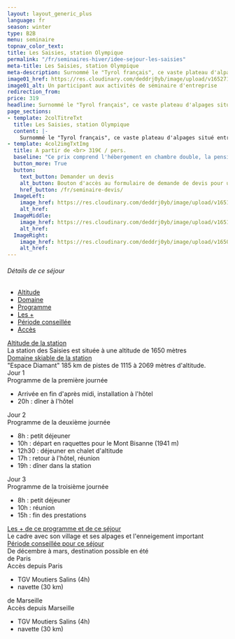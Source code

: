```yaml
---
layout: layout_generic_plus
language: fr
season: winter
type: B2B
menu: seminaire
topnav_color_text: 
title: Les Saisies, station Olympique
permalink: "/fr/seminaires-hiver/idee-sejour-les-saisies"
meta-title: Les Saisies, station Olympique
meta-description: Surnommé le "Tyrol français", ce vaste plateau d'alpages situé entre Beaufortain et Val d'Arly offre une vue imprenable sur le Mont Blanc... Village réputé pour son domaine nordique (épreuves des JO de 1992), son domaine alpin demeure très vaste et très bien équipé, en témoigne son champion olympique Franck PICCARD médaillé à Calgary (1988) puis à Albertville (1992).
image01_href: https://res.cloudinary.com/deddrj0yb/image/upload/v1652714123/website/Seminaires/hiver/IMG_3941.jpg
image01_alt: Un participant aux activités de séminaire d'entreprise
redirection_from:
price: 319
headline: Surnommé le "Tyrol français", ce vaste plateau d'alpages situé entre Beaufortain et Val d'Arly offre une vue imprenable sur le Mont Blanc...
page_sections:
- template: 2colTitreTxt
  title: Les Saisies, station Olympique
  content: |-
    Surnommé le "Tyrol français", ce vaste plateau d'alpages situé entre Beaufortain et Val d'Arly offre une vue imprenable sur le Mont Blanc… Village réputé pour son domaine nordique (épreuves des JO de 1992), son domaine alpin demeure très vaste et très bien équipé, en témoigne son champion olympique Franck PICCARD médaillé à Calgary (1988) puis à Albertville (1992).
- template: 4col2imgTxtImg
  title: A partir de <br> 319€ / pers.
  baseline: "Ce prix comprend l'hébergement en chambre double, la pension complète, les prestations séminaire avec pause, vidéoprojecteur et location de salle, la taxe de séjour."
  button_more: True
  button:
    text_button: Demander un devis
    alt_button: Bouton d'accès au formulaire de demande de devis pour un séminaire d'entreprise
    href_button: /fr/seminaire-devis/
  ImageLeft:
    image_href: https://res.cloudinary.com/deddrj0yb/image/upload/v1651074003/website/Seminaires/hiver/jasmina-rojko-6dbxzjbUWUM-unsplash.jpg
    alt_href:
  ImageMiddle:
    image_href: https://res.cloudinary.com/deddrj0yb/image/upload/v1651071398/website/winter/sandra-grunewald-iLh4RcF1VVQ-unsplash.jpg
    alt_href:
  ImageRight:
    image_href: https://res.cloudinary.com/deddrj0yb/image/upload/v1650978969/website/resorts/Les%20Saisies%20hauteluce/mr-xerty-yP__MNZqmqU-unsplash.jpg
    alt_href:
---
```


<!-- start section -->
<section class="big-section bg-light-gray border-top border-color-medium-gray wow animate__fadeIn">
    <div class="container">
        <div class="row justify-content-center">
            <div class="col-md-12 text-center margin-six-bottom">
                <h6 class="alt-font text-extra-dark-gray font-weight-500">Détails de ce séjour</h6>
            </div>
        </div>
        <div class="row justify-content-center">
            <div class="col-12 col-lg-10 tab-style-05">
                <div class="tab-box">
                    <!-- start tab navigation -->
                    <ul class="nav nav-tabs margin-7-rem-bottom md-margin-5-rem-bottom xs-margin-15px-lr align-items-center justify-content-center font-weight-500 text-uppercase">
                        <li class="nav-item alt-font"><a class="nav-link" href="#tab-nine1" data-bs-toggle="tab">Altitude</a></li>
                        <li class="nav-item alt-font"><a class="nav-link" href="#tab-nine2" data-bs-toggle="tab">Domaine</a></li>
                        <li class="nav-item alt-font"><a class="nav-link active" href="#tab-nine3" data-bs-toggle="tab">Programme</a></li>
                        <li class="nav-item alt-font"><a class="nav-link" href="#tab-nine4" data-bs-toggle="tab">Les +</a></li>
                        <li class="nav-item alt-font"><a class="nav-link" href="#tab-nine5" data-bs-toggle="tab">Période conseillée</a></li>
                        <li class="nav-item alt-font"><a class="nav-link" href="#tab-nine6" data-bs-toggle="tab">Accès</a></li>
                    </ul>
                    <!-- end tab navigation -->
                </div>
                <div class="tab-content">
                    <!-- start tab content -->
                    <div class="tab-pane med-text fade in" id="tab-nine1">
                        <div class="panel-group accordion-event accordion-style-04" id="accordion1" data-active-icon="icon-feather-minus" data-inactive-icon="icon-feather-plus">
                            <!-- start accordion item -->
                            <div class="panel border-color-black-transparent">
                                <div class="panel-heading">
                                    <span class="panel-body-no-marg-fullwidth"></span>
                                    <a class="accordion-toggle" data-bs-parent="#accordion1" href="#accordion-style-4-1">
                                        <div class="panel-title">
                                            <span class="text-extra-dark-gray d-inline-block font-weight-500 h4">Altitude de la station</span>
                                        </div>
                                    </a>                                    
                                </div>
                                <div id="accordion-style-4-1" class="panel-collapse " data-bs-parent="#accordion1">
                                    <div class="panel-body-no-marg-fullwidth">La station des Saisies est située à une altitude de 1650 mètres</div>
                                </div>
                            </div>
                            <!-- end accordion item -->
                        </div>
                    </div>
                    <!-- end tab content -->
                    <!-- start tab content -->
                    <div class="tab-pane fade in" id="tab-nine2">
                        <div class="panel-group accordion-event accordion-style-04" id="accordion2" data-active-icon="icon-feather-minus" data-inactive-icon="icon-feather-plus">
                            <!-- start accordion item -->
                            <div class="panel border-color-black-transparent">
                                <div class="panel-heading">
                                    <span class="panel-body-no-marg-fullwidth h4 "></span>
                                        <a class="accordion-toggle"  data-bs-parent="#accordion2" href="#accordion-style-4-1">
                                            <div class="panel-title">
                                                <span class="text-extra-dark-gray d-inline-block font-weight-500 h4">Domaine skiable de la station</span>
                                            </div>
                                        </a>
                                    </div>
                                    <div id="accordion-style-4-1" class="panel-collapse " data-bs-parent="#accordion2">
                                        <div class="panel-body-no-marg-fullwidth">"Espace Diamant" 185 km de pistes de 1115 à 2069 mètres d'altitude.</div>
                                    </div>
                                </div>
                            <!-- end accordion item -->
                        </div>
                    </div>
                    <!-- end tab content -->
                    <!-- start tab content -->
                    <div class="tab-pane fade in active show" id="tab-nine3">
                        <div class="panel-group accordion-event accordion-style-04" id="accordion3" data-active-icon="icon-feather-minus" data-inactive-icon="icon-feather-plus">
                            <!-- start accordion item -->
                            <div class="panel border-color-black-transparent">
                                <div class="panel-heading">
                                    <span class="panel-time">Jour 1</span>
                                    <span class="accordion-toggle">
                                        <div class="panel-title">
                                            <span class="text-extra-dark-gray d-inline-block font-weight-500 h4">Programme de la première journée</span>
                                        </div>
                                    </span>
                                </div>
                                <div>
                                    <div class="panel-body-marg-fullwidth">
                                      <ul class="list-style-01">
                                        <li><i class="fas fa-check mb-0"></i>Arrivée en fin d'après midi, installation à l'hôtel</li>
                                        <li><i class="fas fa-check mb-0"></i>20h : dîner à l'hôtel</li>
                                      </ul>
                                    </div>
                                </div>
                            </div>
                            <!-- end accordion item -->
                            <!-- start accordion item -->
                            <div class="panel border-color-black-transparent">
                              <div class="panel-heading">
                                  <span class="panel-time">Jour 2</span>
                                  <span class="accordion-toggle">
                                      <div class="panel-title">
                                          <span class="text-extra-dark-gray d-inline-block font-weight-500 h4">Programme de la deuxième journée</span>
                                      </div>
                                  </span>
                              </div>
                              <div>
                                  <div class="panel-body-marg-fullwidth">
                                    <ul class="list-style-01">
                                      <li><i class="fas fa-check mb-0"></i>8h : petit déjeuner</li>
                                      <li><i class="fas fa-check mb-0"></i>10h : départ en raquettes pour le Mont Bisanne (1941 m)</li>
                                      <li><i class="fas fa-check mb-0"></i>12h30 : déjeuner en chalet d'altitude</li>
                                      <li><i class="fas fa-check mb-0"></i>17h : retour à l'hôtel, réunion</li>
                                      <li><i class="fas fa-check mb-0"></i>19h : dîner dans la station</li>
                                    </ul>
                                  </div>
                              </div>
                            </div>
                            <!-- end accordion item -->
                            <!-- start accordion item -->
                            <div class="panel border-color-black-transparent">
                              <div class="panel-heading">
                                  <span class="panel-time">Jour 3</span>
                                  <span class="accordion-toggle">
                                      <div class="panel-title">
                                          <span class="text-extra-dark-gray d-inline-block font-weight-500 h4">Programme de la troisième journée</span>
                                      </div>
                                  </span>
                              </div>
                              <div>
                                  <div class="panel-body-marg-fullwidth">
                                    <ul class="list-style-01">
                                      <li><i class="fas fa-check mb-0"></i>8h : petit déjeuner</li>
                                      <li><i class="fas fa-check mb-0"></i>10h : réunion</li>
                                      <li><i class="fas fa-check mb-0"></i>15h : fin des prestations</li>
                                    </ul>
                                  </div>
                              </div>
                            </div>
                            <!-- end accordion item -->
                        </div>
                    </div>
                    <!-- end tab content -->
                    <!-- start tab content -->
                    <div class="tab-pane fade in" id="tab-nine4">
                        <div class="panel-group accordion-event accordion-style-04" id="accordion4" data-active-icon="icon-feather-minus" data-inactive-icon="icon-feather-plus">
                            <!-- start accordion item -->
                            <div class="panel border-color-black-transparent">
                              <div class="panel-heading">
                                  <span class="panel-body-no-marg-fullwidth"></span>
                                  <a class="accordion-toggle" data-bs-parent="#accordion1" href="#accordion-style-4-1">
                                      <div class="panel-title">
                                          <span class="text-extra-dark-gray d-inline-block font-weight-500 h4">Les + de ce programme et de ce séjour</span>
                                      </div>
                                  </a>                                    
                              </div>
                              <div id="accordion-style-4-1" class="panel-collapse " data-bs-parent="#accordion1">
                                  <div class="panel-body-no-marg-fullwidth">Le cadre avec son village et ses alpages et l'enneigement important</div>
                              </div>
                            </div>
                            <!-- end accordion item -->
                        </div>
                    </div>
                    <!-- end tab content -->
                    <!-- start tab content -->
                    <div class="tab-pane fade in" id="tab-nine5">
                        <div class="panel-group accordion-event accordion-style-04" id="accordion5" data-active-icon="icon-feather-minus" data-inactive-icon="icon-feather-plus">
                            <!-- start accordion item -->
                            <div class="panel border-color-black-transparent">
                              <div class="panel-heading">
                                  <span class="panel-body-no-marg-fullwidth"></span>
                                  <a class="accordion-toggle" data-bs-parent="#accordion1" href="#accordion-style-4-1">
                                      <div class="panel-title">
                                          <span class="text-extra-dark-gray d-inline-block font-weight-500 h4">Période conseillée pour ce séjour</span>
                                      </div>
                                  </a>                                    
                              </div>
                              <div id="accordion-style-4-1" class="panel-collapse " data-bs-parent="#accordion1">
                                  <div class="panel-body-no-marg-fullwidth">De décembre à mars, destination possible en été</div>
                              </div>
                            </div>
                            <!-- end accordion item -->
                        </div>
                    </div>
                    <!-- end tab content -->
                    <!-- start tab content -->
                    <div class="tab-pane fade in" id="tab-nine6">
                        <div class="panel-group accordion-event accordion-style-04" id="accordion6" data-active-icon="icon-feather-minus" data-inactive-icon="icon-feather-plus">
                             <!-- start accordion item -->
                            <div class="panel border-color-black-transparent">
                              <div class="panel-heading">
                                  <span class="panel-time">de Paris</span>
                                  <span class="accordion-toggle">
                                      <div class="panel-title">
                                          <span class="text-extra-dark-gray d-inline-block font-weight-500 h4">Accès depuis Paris</span>
                                      </div>
                                  </span>
                              </div>
                              <div>
                                  <div class="panel-body-marg-fullwidth">
                                    <ul class="list-style-01">
                                      <li><i class="fas fa-check mb-0"></i>TGV Moutiers Salins (4h)</li>
                                      <li><i class="fas fa-check mb-0"></i>navette (30 km)</li>
                                    </ul>
                                  </div>
                              </div>
                            </div>
                            <!-- end accordion item -->
                          <!-- start accordion item -->
                          <div class="panel border-color-black-transparent">
                            <div class="panel-heading">
                                <span class="panel-time">de Marseille</span>
                                <span class="accordion-toggle">
                                    <div class="panel-title">
                                        <span class="text-extra-dark-gray d-inline-block font-weight-500 h4">Accès depuis Marseille</span>
                                    </div>
                                </span>
                            </div>
                            <div>
                                <div class="panel-body-marg-fullwidth">
                                  <ul class="list-style-01">
                                    <li><i class="fas fa-check mb-0"></i>TGV Moutiers Salins (4h)</li>
                                    <li><i class="fas fa-check mb-0"></i>navette (30 km)</li>
                                  </ul>
                                </div>
                            </div>
                          </div>
                          <!-- end accordion item -->
                        </div>
                    </div>
                    <!-- end tab content -->
                </div>
            </div>       
        </div>
    </div>
</section>
<!-- end section -->